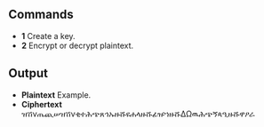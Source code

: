 ## Commands
- **1** Create a key.
- **2** Encrypt or decrypt plaintext.

## Output
- **Plaintext** Example.
- **Ciphertext** ዝሽνጤጪሠዝሽνቂተሕጭጸኅኡዙሹዩሐላዙሹፊዡኀዙሹΔΩዉሕጭኝጳዒዙሹዋዖራ
